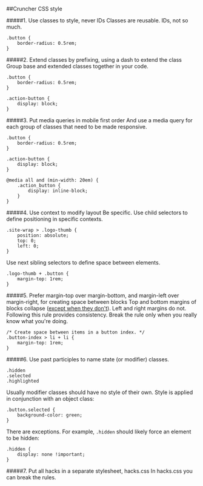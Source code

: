 ##Cruncher CSS style
	
#####1. Use classes to style, never IDs
Classes are reusable. IDs, not so much.
	

	.button {
		border-radius: 0.5rem;
	}
	
	
#####2. Extend classes by prefixing, using a dash to extend the class
Group base and extended classes together in your code.
	
	.button {
		border-radius: 0.5rem;
	}
	
	.action-button {
		display: block;
	}
	
	
#####3. Put media queries in mobile first order
And use a media query for each group of classes that need to be made responsive.
	
	.button {
		border-radius: 0.5rem;
	}
	
	.action-button {
		display: block;
	}
	
	@media all and (min-width: 20em) {
		.action_button {
			display: inline-block;
		}
	}
	
	
#####4. Use context to modify layout
Be specific. Use child selectors to define positioning in specific contexts.

	.site-wrap > .logo-thumb {
		position: absolute;
		top: 0;
		left: 0;
	}

Use next sibling selectors to define space between elements.

	.logo-thumb + .button {
		margin-top: 1rem;
	}
	
#####5. Prefer margin-top over margin-bottom, and margin-left over margin-right, for creating space between blocks
Top and bottom margins of blocks collapse (<a href="https://developer.mozilla.org/en-US/docs/Web/CSS/CSS_Box_Model/Mastering_margin_collapsing">except when they don't</a>). Left and right margins do not. Following this rule provides consistency. Break the rule only when you really know what you're doing.

	/* Create space between items in a button index. */
	.button-index > li + li {
		margin-top: 1rem;
	}
	
#####6. Use past participles to name state (or modifier) classes.

	.hidden
	.selected
	.highlighted

Usually modifier classes should have no style of their own. Style is applied in conjunction with an object class:

	.button.selected {
		background-color: green;
	}

There are exceptions. For example, <code>.hidden</code> should likely force an element to be hidden:

	.hidden {
		display: none !important;
	}

#####7. Put all hacks in a separate stylesheet, hacks.css
In hacks.css you can break the rules.
